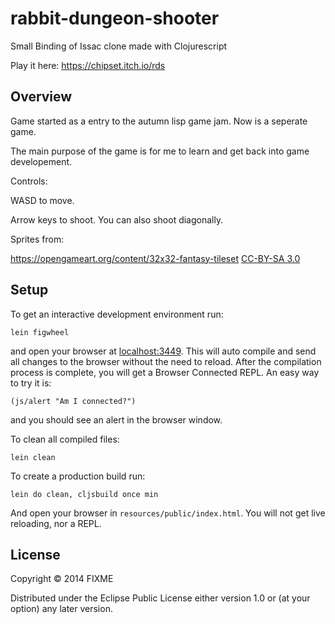# rabbit-dungeon-shooter

Small Binding of Issac clone made with Clojurescript

Play it here: https://chipset.itch.io/rds

## Overview

Game started as a entry to the autumn lisp game jam. Now is a seperate game.

The main purpose of the game is for me to learn and get back into game developement.

Controls:

WASD to move.

Arrow keys to shoot. You can also shoot diagonally.

Sprites from:

https://opengameart.org/content/32x32-fantasy-tileset [CC-BY-SA 3.0](http://creativecommons.org/licenses/by-sa/3.0/)

## Setup

To get an interactive development environment run:

    lein figwheel

and open your browser at [localhost:3449](http://localhost:3449/).
This will auto compile and send all changes to the browser without the
need to reload. After the compilation process is complete, you will
get a Browser Connected REPL. An easy way to try it is:

    (js/alert "Am I connected?")

and you should see an alert in the browser window.

To clean all compiled files:

    lein clean

To create a production build run:

    lein do clean, cljsbuild once min

And open your browser in `resources/public/index.html`. You will not
get live reloading, nor a REPL.

## License

Copyright © 2014 FIXME

Distributed under the Eclipse Public License either version 1.0 or (at your option) any later version.
